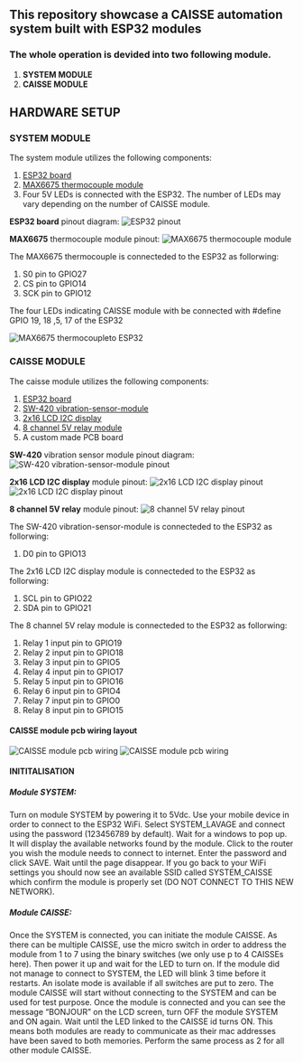 ## This repository showcase a CAISSE automation system built with ESP32 modules

### The whole operation is devided into two following module.
  1. **SYSTEM MODULE**
  2. **CAISSE MODULE**

## HARDWARE SETUP

### SYSTEM MODULE

The system module utilizes the following components:
1.  [ESP32 board](https://www.espressif.com/en/products/socs/esp32)
2.  [MAX6675 thermocouple module](https://www.analog.com/media/en/technical-documentation/data-sheets/MAX6675.pdf)
3.  Four 5V LEDs is connected with the ESP32. The number of LEDs may vary depending on the number of CAISSE module.

**ESP32 board** pinout diagram:
![ESP32 pinout](https://github.com/arrafi-musabbir/temporary/blob/main/ESP32-SPI-pinout-for-microSD-card-module.png)

**MAX6675** thermocouple module pinout:
![MAX6675 thermocouple module](https://github.com/arrafi-musabbir/temporary/blob/main/MAX6675-thermocouple-module-pinout-diagram.jpg)

The MAX6675 thermocouple is connecteded to the ESP32 as follorwing:
1.  S0 pin to GPIO27
2.  CS pin to GPIO14
3.  SCK pin to GPIO12

The four LEDs indicating CAISSE module with be connected with #define GPIO 19, 18 ,5, 17 of the ESP32

![MAX6675 thermocoupleto ESP32](https://github.com/arrafi-musabbir/temporary/blob/main/system.png)


### CAISSE MODULE

The caisse module utilizes the following components: 
1.  [ESP32 board](https://www.espressif.com/en/products/socs/esp32)
2.  [SW-420 vibration-sensor-module](https://components101.com/sensors/sw-420-vibration-sensor-module)
3.  [2x16 LCD I2C display](https://components101.com/displays/16x2-lcd-pinout-datasheet)
4.  [8 channel 5V relay module](https://components101.com/switches/5v-eight-channel-relay-module-pinout-features-applications-working-datasheet)
5.  A custom made PCB board

**SW-420** vibration sensor module pinout diagram:
![SW-420 vibration-sensor-module pinout](https://github.com/arrafi-musabbir/temporary/blob/main/SW-420-sensor-768x349.jpg)

**2x16 LCD I2C display** module pinout:
![2x16 LCD I2C display pinout](https://github.com/arrafi-musabbir/temporary/blob/main/I2C-LCD-Module-Hardware-Overview2.png)
![2x16 LCD I2C display pinout](https://github.com/arrafi-musabbir/temporary/blob/main/I2C-LCD-Module-Hardware-Overview.png)

**8 channel 5V relay** module pinout:
![8 channel 5V relay pinout](https://github.com/arrafi-musabbir/temporary/blob/main/8-channel%20relay.jpg)

The SW-420 vibration-sensor-module is connecteded to the ESP32 as follorwing:
1.  D0 pin to GPIO13

The 2x16 LCD I2C display module is connecteded to the ESP32 as follorwing:
1.  SCL pin to GPIO22
2.  SDA pin to GPIO21

The 8 channel 5V relay module is connecteded to the ESP32 as follorwing:
1.  Relay 1 input pin to GPIO19
2.  Relay 2 input pin to GPIO18
3.  Relay 3 input pin to GPIO5
4.  Relay 4 input pin to GPIO17
5.  Relay 5 input pin to GPIO16
6.  Relay 6 input pin to GPIO4
7.  Relay 7 input pin to GPIO0
8.  Relay 8 input pin to GPIO15

#### CAISSE module pcb wiring layout

![CAISSE module pcb wiring](https://github.com/arrafi-musabbir/temporary/blob/main/caisse.png)
![CAISSE module pcb wiring](https://github.com/arrafi-musabbir/temporary/blob/main/caisse-wiring-pcb.png)

#### INITITALISATION

##### Module SYSTEM:
Turn on module SYSTEM by powering it to 5Vdc.
Use your mobile device in order to connect to the ESP32 WiFi. Select SYSTEM_LAVAGE and connect using the password (123456789 by default).
Wait for a windows to pop up. It will display the available networks found by the module. Click to the router you wish the module needs to connect to internet. Enter the password and click SAVE.
Wait until the page disappear. If you go back to your WiFi settings you should now see an available SSID called SYSTEM_CAISSE which confirm the module is properly set (DO NOT CONNECT TO THIS NEW NETWORK).

##### Module CAISSE:
Once the SYSTEM is connected, you can initiate the module CAISSE.
As there can be multiple CAISSE, use the micro switch in order to address the module from 1 to 7 using the binary switches (we only use p to 4 CAISSEs here). 
Then power it up and wait for the LED to turn on. If the module did not manage to connect to SYSTEM, the LED will blink 3 time before it restarts.
An isolate mode is available if all switches are put to zero. The module CAISSE will start without connecting to the SYSTEM and can be used for test purpose.
Once the module is connected and you can see the message “BONJOUR” on the LCD screen, turn OFF the module SYSTEM and ON again. Wait until the LED linked to the CAISSE id turns ON. This means both modules are ready to communicate as their mac addresses have been saved to both memories.
Perform the same process as 2 for all other module CAISSE.

